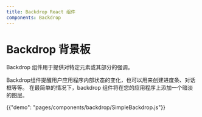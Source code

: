 ```yaml
---
title: Backdrop React 组件
components: Backdrop
---
```


# Backdrop 背景板

<p class="description">Backdrop 组件用于提供对特定元素或其部分的强调。</p>

Backdrop组件提醒用户应用程序内部状态的变化，也可以用来创建进度条、对话框等等。 在最简单的情况下，backdrop 组件将在您的应用程序上添加一个暗淡的图层。

{{"demo": "pages/components/backdrop/SimpleBackdrop.js"}}
